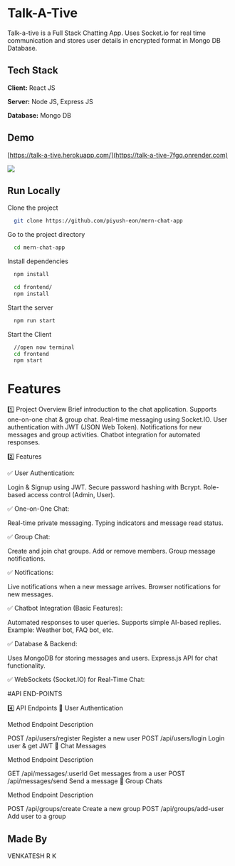 # Talk-A-Tive

Talk-a-tive is a Full Stack Chatting App.
Uses Socket.io for real time communication and stores user details in encrypted format in Mongo DB Database.

## Tech Stack

**Client:** React JS

**Server:** Node JS, Express JS

**Database:** Mongo DB

## Demo

[https://talk-a-tive.herokuapp.com/](https://talk-a-tive-7fgq.onrender.com)

![](https://github.com/piyush-eon/mern-chat-app/blob/master/screenshots/group%20%2B%20notif.PNG)

## Run Locally

Clone the project

```bash
  git clone https://github.com/piyush-eon/mern-chat-app
```

Go to the project directory

```bash
  cd mern-chat-app
```

Install dependencies

```bash
  npm install
```

```bash
  cd frontend/
  npm install
```

Start the server

```bash
  npm run start
```

Start the Client

```bash
  //open now terminal
  cd frontend
  npm start
```

# Features


1️⃣ Project Overview
Brief introduction to the chat application.
Supports one-on-one chat & group chat.
Real-time messaging using Socket.IO.
User authentication with JWT (JSON Web Token).
Notifications for new messages and group activities.
Chatbot integration for automated responses.


2️⃣ Features


✅ User Authentication:

Login & Signup using JWT.
Secure password hashing with Bcrypt.
Role-based access control (Admin, User).


✅ One-on-One Chat:

Real-time private messaging.
Typing indicators and message read status.


✅ Group Chat:

Create and join chat groups.
Add or remove members.
Group message notifications.


✅ Notifications:

Live notifications when a new message arrives.
Browser notifications for new messages.


✅ Chatbot Integration (Basic Features):

Automated responses to user queries.
Supports simple AI-based replies.
Example: Weather bot, FAQ bot, etc.

✅ Database & Backend:

Uses MongoDB for storing messages and users.
Express.js API for chat functionality.

✅ WebSockets (Socket.IO) for Real-Time Chat:

#API END-POINTS


4️⃣ API Endpoints
📌 User Authentication

Method	Endpoint	Description

POST	/api/users/register	Register a new user
POST	/api/users/login	Login user & get JWT
📌 Chat Messages

Method	Endpoint	Description

GET	/api/messages/:userId	Get messages from a user
POST	/api/messages/send	Send a message
📌 Group Chats

Method	Endpoint	Description

POST	/api/groups/create	Create a new group
POST	/api/groups/add-user	Add user to a group

## Made By

VENKATESH R K
